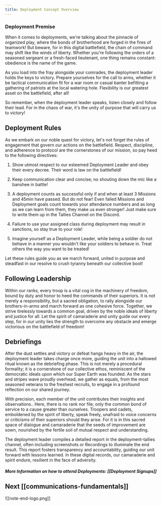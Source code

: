 ```yaml
---
title: Deployment Concept Overview
---
```

### Deployment Premise

When it comes to deployments, we're talking about the pinnacle of organized play, where the bonds of brotherhood are forged in the fires of teamwork! But beware, for in this digital battlefield, the chain of command may shift like the winds of liberty. Whether you're following the orders of a seasoned sergeant or a fresh-faced lieutenant, one thing remains constant: obedience is the name of the game.

As you load into the fray alongside your comrades, the deployment leader holds the keys to victory. Prepare yourselves for the call to arms, whether it be tactical communication fit for a war room or casual banter befitting a gathering of patriots at the local watering hole. Flexibility is our greatest asset on the battlefield, after all!

So remember, when the deployment leader speaks, listen closely and follow their lead. For in the chaos of war, it's the unity of purpose that will carry us to victory!

## Deployment Rules

As we embark on our noble quest for victory, let's not forget the rules of engagement that govern our actions on the battlefield. Respect, discipline, and adherence to protocol are the cornerstones of our mission, so pay heed to the following directives:

1) Show utmost respect to our esteemed Deployment Leader and obey their every decree. Their word is law on the battlefield!

2) Keep communication clear and concise; no shouting down the mic like a banshee in battle!

3) A deployment counts as successful only if and when at least 3 Missions and 45min have passed. But do not fear! Even failed Missions and Deployment goals count towards your attendance numbers and as long as we can learn from them, they make us even stronger! Just make sure to write them up in the Tallies Channel on the Discord.

4) Failure to use your assigned class during deployment may result in sanctions, so stay true to your role!

6) Imagine yourself as a Deployment Leader, while being a soldier do not behave in a manner you wouldn't like your soldiers to behave in. Treat others the way you want to be treated!

Let these rules guide you as we march forward, united in purpose and steadfast in our resolve to crush tyranny beneath our collective boot!

## Following Leadership

Within our ranks, every troop is a vital cog in the machinery of freedom, bound by duty and honor to heed the commands of their superiors. It is not merely a responsibility, but a sacred obligation, to rally alongside our brothers-in-arms and march forward as one cohesive force. Together, we strive tirelessly towards a common goal, driven by the noble ideals of liberty and justice for all. Let the spirit of camaraderie and unity guide our every step, for in our unity lies the strength to overcome any obstacle and emerge victorious on the battlefield of freedom!

## Debriefings

After the dust settles and victory or defeat hangs heavy in the air, the deployment leader takes charge once more, guiding the unit into a hallowed ritual known as the debriefing phase. This is not merely a procedural formality; it is a cornerstone of our collective ethos, reminiscent of the democratic ideals upon which our Super Earth was founded. As the stars and stripes wave proudly overhead, we gather as equals, from the most seasoned veterans to the freshest recruits, to engage in a profound reflection on our shared journey.

With precision, each member of the unit contributes their insights and observations.. Here, there is no rank nor file; only the common bond of service to a cause greater than ourselves. Troopers and cadets, emboldened by the spirit of liberty, speak freely, unafraid to voice concerns or criticisms of their superiors should they arise. For it is in this sacred space of dialogue and camaraderie that the seeds of improvement are sown, nourished by the fertile soil of mutual respect and understanding.

The deployment leader compiles a detailed report in the deployment-tallies channel, often including screenshots or Recordings to illuminate the end result. This report fosters transparency and accountability, guiding our unit forward with lessons learned. In these digital records, our camaraderie and spirit endure, resilient in the face of adversity.

##### More Information on how to attend Deployments: [[Deployment Signups]]
## Next [[communications-fundamentals]]


![[note-end-logo.png]]